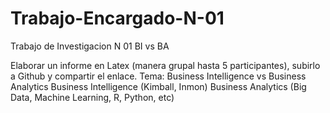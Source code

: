 # Trabajo-Encargado-N-01
Trabajo de Investigacion N 01 BI vs BA

Elaborar un informe en Latex (manera grupal hasta 5 participantes), subirlo a Github y compartir el enlace. Tema: Business Intelligence vs Business Analytics Business Intelligence (Kimball, Inmon) Business Analytics (Big Data, Machine Learning, R, Python, etc)
